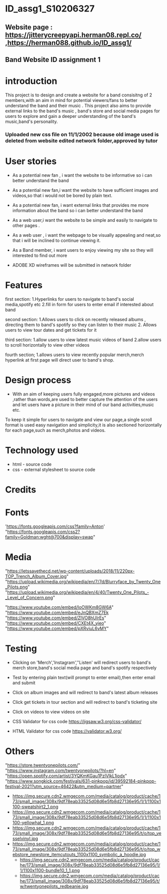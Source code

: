 

# ID_assg1_S10206327


## Website page : https://jitterycreepyapi.herman08.repl.co/  ,https://herman088.github.io/ID_assg1/


## Band Website ID assignment 1

# introduction
This project is to design and create a  website for a band consisitng of 2 members,with an aim in mind for potential viewers/fans to better understand the band and their music . This project also aims to provide external links to the band's music , band's store and social media pages for users to explore and gain a deeper understanding of the band's music,band's personality.

### Uploaded new css file on 11/1/2002 because old image used is deleted from website edited network folder,approved by tutor

# User stories
* As a potential new fan , i want the website to be informative so i can better understand the band

* As a potential new fan,i want the website to have sufficient images and videos,so that i would not be bored by plain text.

* As a potential new fan, i want external links that provides me more information about the band so i can better understand the band


* As a web user,i want the website to be simple and easily to navigate to other pages .


* As a web user , i want the webpage to be visually appealing and neat,so that i will be inclined to continue viewing it.

* As  a Band member, i want users to enjoy viewing my site so they will interested to find out more

* ADOBE XD  wireframes will be submitted in network folder


# Features

first section:
1.Hyperlinks for users to navigate to band's social media,spotify etc
2.fill in form for users to enter email if interested about band

second section:
1.Allows users to click on recently released albums , directing them to band's spotify so they can listen to their music
2. Allows users to view tour dates and get tickets for it 


third section:
1.allow users to view latest music videos of band
2.allow users to scroll horizontally to view other videos

fourth section;
1.allows users to view recently popular merch,merch hyperlink at first page will direct user to band's shop.




# Design process 
* With an aim of keeping users fully engaged,more pictures and videos ,rather than words,are used to better capture the attention of the users and let users have a picture in their mind of our band activities,music etc.

To keep it simple for users to navigate and view our page,a single scroll format is used easy navigation and simplicity,it is also sectioned horizontally for each page,such as merch,photos and videos.


# Technology used

* html - source code
* css - external stylesheet to source code


# Credits
# Fonts
'https://fonts.googleapis.com/css?family=Anton'
"https://fonts.googleapis.com/css2?family=Goldman:wght@700&display=swap"

# Media
"https://letssavethecd.net/wp-content/uploads/2018/11/220px-TOP_Trench_Album_Cover.jpg"
"https://upload.wikimedia.org/wikipedia/en/7/7d/Blurryface_by_Twenty_One_Pilots.png"
"https://upload.wikimedia.org/wikipedia/en/4/40/Twenty_One_Pilots_-_Level_of_Concern.png"


"https://www.youtube.com/embed/loOWKm8GW6A"
"https://www.youtube.com/embed/eJnQBXmZ7Ek
"https://www.youtube.com/embed/ZlVO8hUIrEs"
"https://www.youtube.com/embed/CXEt4X_yieo"
"https://www.youtube.com/embed/pXRviuL6vMY"


# Testing 
* Clicking on 'Merch','Instagram',''Listen' will redirect users to band's merch store,band's social media page and band's spotify respectively
* Test by entering plain text(will prompt to enter email),then enter email and submit
* Click on album images and will redirect to band's latest album releases 
* Click get tickets in tour section and will redirect to band's ticketing site
* Click on videos to view videos on site

* CSS Validator for css code https://jigsaw.w3.org/css-validator/
* HTML Validator for css code https://validator.w3.org/

# Others
"https://store.twentyonepilots.com/"
"https://www.instagram.com/twentyonepilots/?hl=en" 
"https://open.spotify.com/artist/3YQKmKGau1PzlVlkL1iodx"
"https://www.songkick.com/festivals/631-pinkpop/id/39592184-pinkpop-festival-2021?utm_source=46422&utm_medium=partner"

 * https://img.secure.cdn2.wmgecom.com/media/catalog/product/cache/173/small_image/308x/9df78eab33525d08d6e5fb8d27136e95/1/1/1100x1100-sweatshirt2_1.png
 * https://img.secure.cdn2.wmgecom.com/media/catalog/product/cache/173/small_image/308x/9df78eab33525d08d6e5fb8d27136e95/1/1/1100x1100-yellowhat_1.png
* https://img.secure.cdn2.wmgecom.com/media/catalog/product/cache/173/small_image/308x/9df78eab33525d08d6e5fb8d27136e95/t/o/top_vesselvinyl.jpg
* https://img.secure.cdn2.wmgecom.com/media/catalog/product/cache/173/small_image/308x/9df78eab33525d08d6e5fb8d27136e95/t/o/top_webstore_newstore_itemcutouts_1100x1100_symbolic_a_hoodie.jpg
  * https://img.secure.cdn2.wmgecom.com/media/catalog/product/cache/173/small_image/308x/9df78eab33525d08d6e5fb8d27136e95/1/1/1100x1100-bundle10_1_1.png
  * https://img.secure.cdn2.wmgecom.com/media/catalog/product/cache/173/small_image/308x/9df78eab33525d08d6e5fb8d27136e95/t/w/twentyonepilots_redbeanie.jpg
